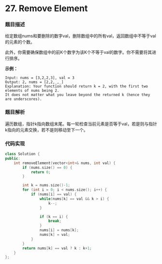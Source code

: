 # 27. Remove Element

### 题目描述

给定数组nums和要删除的数字val，删除数组中的所有val，返回数组中不等于val的元素的个数。

此外，你需要确保数组中的前K个数字为该K个不等于val的数字。你不需要将其进行排序。

**示例：**

```
Input: nums = [3,2,2,3], val = 3
Output: 2, nums = [2,2,_,_]
Explanation: Your function should return k = 2, with the first two elements of nums being 2.
It does not matter what you leave beyond the returned k (hence they are underscores).
```

### 题目解析

遍历数组，指针k指向数组末尾。每一轮检查当前元素是否等于val，若是则与指针k指向的元素交换，若不是则移动至下一个。

### 代码实现

```c++
class Solution {
public:
    int removeElement(vector<int>& nums, int val) {
        if (nums.size() == 0) {
            return 0;
        }

        int k = nums.size()-1;
        for (int i = 0; i < nums.size(); i++) {
            if (nums[i] == val) {
                while(nums[k] == val && k > i) {
                    k--;
                }

                if (k == i) {
                    break;
                }
                nums[i] = nums[k];
                nums[k] = val;
            }
        }
        return nums[k] == val ? k : k+1;
    }
};
```
